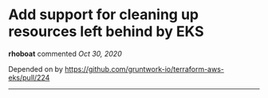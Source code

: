 # Add support for cleaning up resources left behind by EKS

**rhoboat** commented *Oct 30, 2020*

Depended on by https://github.com/gruntwork-io/terraform-aws-eks/pull/224
<br />
***


